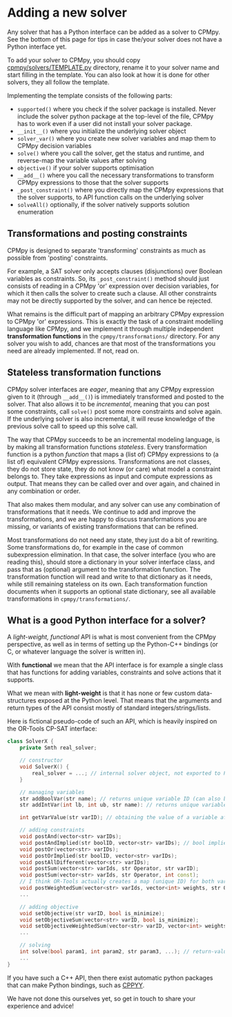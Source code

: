 # Adding a new solver

Any solver that has a Python interface can be added as a solver to CPMpy. See the bottom of this page for tips in case the/your solver does not have a Python interface yet.

To add your solver to CPMpy, you should copy [cpmpy/solvers/TEMPLATE.py](https://github.com/CPMpy/cpmpy/blob/master/cpmpy/solvers/TEMPLATE.py) directory, rename it to your solver name and start filling in the template. You can also look at how it is done for other solvers, they all follow the template.

Implementing the template consists of the following parts:

  * `supported()` where you check if the solver package is installed. Never include the solver python package at the top-level of the file, CPMpy has to work even if a user did not install your solver package.
  * `__init__()` where you initialize the underlying solver object
  * `solver_var()` where you create new solver variables and map them to CPMpy decision variables
  * `solve()` where you call the solver, get the status and runtime, and reverse-map the variable values after solving
  * `objective()` if your solver supports optimisation
  * `__add__()` where you call the necessary transformations to transform CPMpy expressions to those that the solver supports
  * `_post_constraint()` where you directly map the CPMpy expressions that the solver supports, to API function calls on the underlying solver
  * `solveAll()` optionally, if the solver natively supports solution enumeration

## Transformations and posting constraints

CPMpy is designed to separate 'transforming' constraints as much as possible from 'posting' constraints.

For example, a SAT solver only accepts clauses (disjunctions) over Boolean variables as constraints. So, its `_post_constraint()` method should just consists of reading in a CPMpy 'or' expression over decision variables, for which it then calls the solver to create such a clause. All other constraints may not be directly supported by the solver, and can hence be rejected.

What remains is the difficult part of mapping an arbitrary CPMpy expression to CPMpy 'or' expressions. This is exactly the task of a constraint modelling language like CPMpy, and we implement it through multiple independent **transformation functions** in the `cpmpy/transformations/` directory. For any solver you wish to add, chances are that most of the transformations you need are already implemented. If not, read on.

## Stateless transformation functions

CPMpy solver interfaces are *eager*, meaning that any CPMpy expression given to it (through `__add__()`) is immediately transformed and posted to the solver. That also allows it to be *incremental*, meaning that you can post some constraints, call `solve()` post some more constraints and solve again. If the underlying solver is also incremental, it will reuse knowledge of the previous solve call to speed up this solve call.

The way that CPMpy succeeds to be an incremental modeling language, is by making all transformation functions *stateless*. Every transformation function is a python *function* that maps a (list of) CPMpy expressions to (a list of) equivalent CPMpy expressions. Transformations are not classes, they do not store state, they do not know (or care) what model a constraint belongs to. They take expressions as input and compute expressions as output. That means they can be called over and over again, and chained in any combination or order.

That also makes them modular, and any solver can use any combination of transformations that it needs. We continue to add and improve the transformations, and we are happy to discuss transformations you are missing, or variants of existing transformations that can be refined.

Most transformations do not need any state, they just do a bit of rewriting. Some transformations do, for example in the case of common subexpression elimination. In that case, the solver interface (you who are reading this), should store a dictionary in your solver interface class, and pass that as (optional) argument to the transformation function. The transformation function will read and write to that dictionary as it needs, while still remaining stateless on its own. Each transformation function documents when it supports an optional state dictionary, see all available transformations in `cpmpy/transformations/`.


## What is a good Python interface for a solver?

A *light-weight, functional* API is what is most convenient from the CPMpy perspective, as well as in terms of setting up the Python-C++ bindings (or C, or whatever language the solver is written in).

With **functional** we mean that the API interface is for example a single class that has functions for adding variables, constraints and solve actions that it supports.

What we mean with **light-weight** is that it has none or few custom data-structures exposed at the Python level. That means that the arguments and return types of the API consist mostly of standard integers/strings/lists.

Here is fictional pseudo-code of such an API, which is heavily inspired on the OR-Tools CP-SAT interface:

```cpp
class SolverX {
    private Smth real_solver;

    // constructor
    void SolverX() {
        real_solver = ...; // internal solver object, not exported to Python
    }

    // managing variables
    str addBoolVar(str name); // returns unique variable ID (can also be a light-weight struct)
    str addIntVar(int lb, int ub, str name): // returns unique variable ID

    int getVarValue(str varID); // obtaining the value of a variable after solve

    // adding constraints
    void postAnd(vector<str> varIDs);
    void postAndImplied(str boolID, vector<str> varIDs); // bool implies and(vars)
    void postOr(vector<str> varIDs);
    void postOrImplied(str boolID, vector<str> varIDs);
    void postAllDifferent(vector<str> varIDs);
    void postSum(vector<str> varIds, str Operator, str varID);
    void postSum(vector<str> varIds, str Operator, int const);
    // I think OR-Tools actually creates a map (unique ID) for both variables and constants, so they can be used in the same expression
    void postWeightedSum(vector<str> varIds, vector<int> weights, str Operator, str varID);
    ...

    // adding objective
    void setObjective(str varID, bool is_minimize);
    void setObjectiveSum(vector<str> varID, bool is_minimize);
    void setObjectiveWeightedSum(vector<str> varID, vector<int> weights, bool is_minimize);
    ...

    // solving
    int solve(bool param1, int param2, str param3, ...); // return-value represents return state (opt, sat, unsat, error, ...)
    ...
}
```

If you have such a C++ API, then there exist automatic python packages that can make Python bindings, such as [CPPYY](https://cppyy.readthedocs.io/en/latest/).

We have not done this ourselves yet, so get in touch to share your experience and advice!
